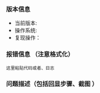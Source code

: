 <!--
1、请先熟读[官方文档](https://javen205.gitee.io/tnwx)
2、请先搜索已有的 issue 来寻找解决方案，如果没有找到解决方案再提 issue
3、TNWX 交流群：[114196246](https:shang.qq.com/wpa/qunwpa?idkey=a1e4fd8c71008961bd4fc8eeea224e726afd5e5eae7bf1d96d3c77897388bf24)
-->
### 版本信息
- 当前版本:
- 操作系统:
- 复现操作：

### 报错信息 （注意格式化）

```
这里粘贴代码或者、日志
```

### 问题描述（包括回显步骤、截图 ）